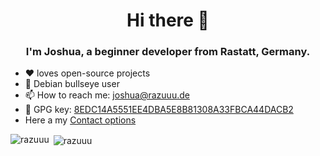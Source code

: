 <h1 align="center">Hi there 👋</h1>
<h3 align="center">I'm Joshua, a beginner developer from Rastatt, Germany.</h3>

- :heart: loves open-source projects
- :penguin: Debian bullseye user
- 📫 How to reach me: [joshua@razuuu.de](mailto:joshua@razuuu.de)
- :key: GPG key: [8EDC14A5551EE4DBA5E8B81308A33FBCA44DACB2](https://raw.githubusercontent.com/razuuu/razuuu/master/gpg.key)
- Here a my <a rel="me" href="https://www.razuuu.de">Contact options</a>

<p><img align="left" src="https://github-readme-stats.vercel.app/api/top-langs/?username=razuuu&layout=compact&hide_border=true&theme=dark" alt="razuuu" /></p>
<p>&nbsp;<img align="center" src="https://github-readme-stats.vercel.app/api?username=razuuu&show_icons=true&hide_border=true&theme=dark" alt="razuuu" /></p>
